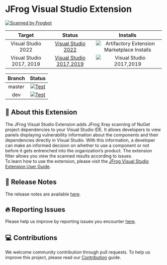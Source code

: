 ﻿# JFrog Visual Studio Extension
[![Scanned by Frogbot](https://raw.github.com/jfrog/frogbot/master/images/frogbot-badge.png)](https://github.com/jfrog/frogbot#readme)


|          Target          |                                                                           Status                                                                            |                                                                                  Installs                                                                                   |
|:------------------------:|:-----------------------------------------------------------------------------------------------------------------------------------------------------------:|:---------------------------------------------------------------------------------------------------------------------------------------------------------------------------:|
|    Visual Studio 2022    | [Visual Studio 2022](https://marketplace.visualstudio.com/items?itemName=JFrog.JFrogV2)  | ![Artifactory Extension Marketplace Installs](https://img.shields.io/visual-studio-marketplace/i/JFrog.JFrogV2?label=marketplace%20installs&color=blue&style=for-the-badge) |
| Visual Studio 2017, 2019 | [Visual Studio 2017,2019](https://marketplace.visualstudio.com/items?itemName=JFrog.JFrog) |           ![Visual Studio 2017,2019](https://img.shields.io/visual-studio-marketplace/i/JFrog.JFrog?label=marketplace%20installs&color=blue&style=for-the-badge)            |


| Branch |                                                                                                                                                                                            Status                                                                                                                                                                                            |
|:------:|:--------------------------------------------------------------------------------------------------------------------------------------------------------------------------------------------------------------------------------------------------------------------------------------------------------------------------------------------------------------------------------------------:|
| master | [![Test](https://github.com/jfrog/jfrog-visual-studio-extension/actions/workflows/tests.yml/badge.svg?branch=master)](https://github.com/jfrog/jfrog-visual-studio-extension/actions/workflows/tests.yml?query=branch%master) |
|  dev   |     [![Test](https://github.com/jfrog/jfrog-visual-studio-extension/actions/workflows/tests.yml/badge.svg?branch=dev)](https://github.com/jfrog/jfrog-visual-studio-extension/actions/workflows/tests.yml?query=branch%3Adev)      |

## 🤖 About this Extension
The JFrog Visual Studio Extension adds JFrog Xray scanning of NuGet project dependencies to your Visual Studio IDE. It allows developers to view panels displaying vulnerability information about the components and their dependencies directly in Visual Studio. With this information, a developer can make an informed decision on whether to use a component or not before it gets entrenched into the organization’s product. The extension filter allows you view the scanned results according to issues. <br>
To learn how to use the extension, please visit the [JFrog Visual Studio Extension User Guide](https://jfrog.com/help/r/jfrog-integrations-documentation/jfrog-visual-studio-extension).

## 🥏 Release Notes
The release notes are available [here](https://github.com/jfrog/jfrog-visual-studio-extension/releases).

## 🔥 Reporting Issues
Please help us improve by reporting issues you encounter [here](https://github.com/jfrog/jfrog-visual-studio-extension/issues).

## 💻 Contributions
We welcome community contribution through pull requests. To help us improve this project, please read our [Contribution](https://github.com/jfrog/jfrog-visual-studio-extension/blob/master/CONTRIBUTING.md) guide.